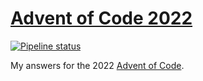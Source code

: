 # [Advent of Code 2022](https://adventofcode.com/2022)

[![Pipeline status][workflows-CI-badge]][actions]

My answers for the 2022 [Advent of Code](https://adventofcode.com/2022).

[workflows-CI-badge]: https://github.com/rjvdw/advent-of-code/actions/workflows/ci-rust-2022.yml/badge.svg
[actions]: https://github.com/rjvdw/advent-of-code/actions/workflows/ci-rust-2022.yml
